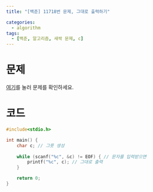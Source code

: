 ```yaml
---
title: "[백준] 11718번 문제, 그대로 출력하기"

categories:
  - algorithm
tags:
  - [백준, 알고리즘, 새싹 문제, c]
---
```


# 문제
[여기](https://www.acmicpc.net/problem/11718)를 눌러 문제를 확인하세요.
# 코드
```c
#include<stdio.h>

int main() {
	char c; // 그릇 생성
	
	while (scanf("%c", &c) != EOF) { // 문자를 입력받으면
		printf("%c", c); // 그대로 출력
	}

	return 0;
}
```
